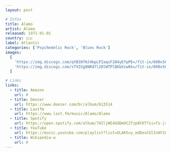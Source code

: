 ```yaml
---
layout: post

# Infos
title: Alamo
artist: Alamo
released: 1971-01-01
country: 🇺🇸
label: Atlantic
categories: ['Psychedelic Rock', 'Blues Rock']
images:
  [
    'https://img.discogs.com/qYB30fHJ4kpLPIaqsF284yEYpPE=/fit-in/600x562/filters:strip_icc():format(jpeg):mode_rgb():quality(90)/discogs-images/R-3097702-1443307438-7125.jpeg.jpg',
    'https://img.discogs.com/sTVZXg8NRd7l2DlWTPlQ6bXzw6k=/fit-in/600x560/filters:strip_icc():format(jpeg):mode_rgb():quality(90)/discogs-images/R-3097702-1443307440-9405.jpeg.jpg',
  ]

# Links
links:
  - title: Amazon
    url: #
  - title: Deezer
    url: https://www.deezer.com/br/album/613514
  - title: Lastfm
    url: https://www.last.fm/music/Alamo/Alamo
  - title: Spotify
    url: https://open.spotify.com/album/74IljWE4GODmUC2Tzp8CKT?si=fz-jr0e_Qsa8548yRpDtBg
  - title: YouTube
    url: https://music.youtube.com/playlist?list=OLAK5uy_mdDevCGlInHY10lhrkNv7c9TOJP4F68Xo
  - title: Wikipedia-w
    url: #
---
```


